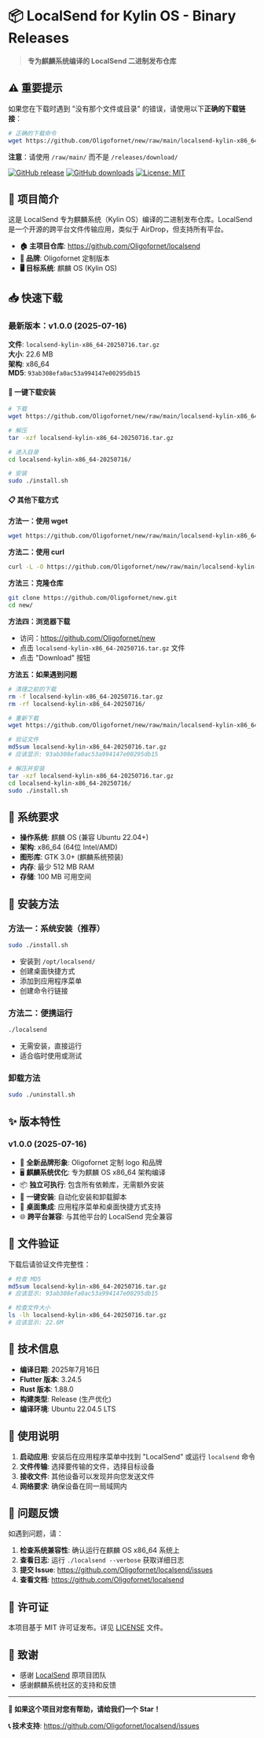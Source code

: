# 📦 LocalSend for Kylin OS - Binary Releases

> **专为麒麟系统编译的 LocalSend 二进制发布仓库**

## ⚠️ **重要提示**

如果您在下载时遇到 "没有那个文件或目录" 的错误，请使用以下**正确的下载链接**：

```bash
# 正确的下载命令
wget https://github.com/Oligofornet/new/raw/main/localsend-kylin-x86_64-20250716.tar.gz
```

**注意**：请使用 `/raw/main/` 而不是 `/releases/download/`

[![GitHub release](https://img.shields.io/github/release/Oligofornet/localsend-kylin-releases.svg)](https://github.com/Oligofornet/localsend-kylin-releases/releases)
[![GitHub downloads](https://img.shields.io/github/downloads/Oligofornet/localsend-kylin-releases/total.svg)](https://github.com/Oligofornet/localsend-kylin-releases/releases)
[![License: MIT](https://img.shields.io/badge/License-MIT-yellow.svg)](https://opensource.org/licenses/MIT)

## 🎯 **项目简介**

这是 LocalSend 专为麒麟系统（Kylin OS）编译的二进制发布仓库。LocalSend 是一个开源的跨平台文件传输应用，类似于 AirDrop，但支持所有平台。

- **🏠 主项目仓库**: https://github.com/Oligofornet/localsend
- **🎨 品牌**: Oligofornet 定制版本
- **🖥️ 目标系统**: 麒麟 OS (Kylin OS)

## 📥 **快速下载**

### 最新版本：v1.0.0 (2025-07-16)

**文件**: `localsend-kylin-x86_64-20250716.tar.gz`  
**大小**: 22.6 MB  
**架构**: x86_64  
**MD5**: `93ab308efa0ac53a994147e00295db15`

#### 🚀 一键下载安装

```bash
# 下载
wget https://github.com/Oligofornet/new/raw/main/localsend-kylin-x86_64-20250716.tar.gz

# 解压
tar -xzf localsend-kylin-x86_64-20250716.tar.gz

# 进入目录
cd localsend-kylin-x86_64-20250716/

# 安装
sudo ./install.sh
```

#### 📋 其他下载方式

**方法一：使用 wget**
```bash
wget https://github.com/Oligofornet/new/raw/main/localsend-kylin-x86_64-20250716.tar.gz
```

**方法二：使用 curl**
```bash
curl -L -O https://github.com/Oligofornet/new/raw/main/localsend-kylin-x86_64-20250716.tar.gz
```

**方法三：克隆仓库**
```bash
git clone https://github.com/Oligofornet/new.git
cd new/
```

**方法四：浏览器下载**
- 访问：https://github.com/Oligofornet/new
- 点击 `localsend-kylin-x86_64-20250716.tar.gz` 文件
- 点击 "Download" 按钮

**方法五：如果遇到问题**
```bash
# 清理之前的下载
rm -f localsend-kylin-x86_64-20250716.tar.gz
rm -rf localsend-kylin-x86_64-20250716/

# 重新下载
wget https://github.com/Oligofornet/new/raw/main/localsend-kylin-x86_64-20250716.tar.gz

# 验证文件
md5sum localsend-kylin-x86_64-20250716.tar.gz
# 应该显示: 93ab308efa0ac53a994147e00295db15

# 解压并安装
tar -xzf localsend-kylin-x86_64-20250716.tar.gz
cd localsend-kylin-x86_64-20250716/
sudo ./install.sh
```

## 🔧 **系统要求**

- **操作系统**: 麒麟 OS (兼容 Ubuntu 22.04+)
- **架构**: x86_64 (64位 Intel/AMD)
- **图形库**: GTK 3.0+ (麒麟系统预装)
- **内存**: 最少 512 MB RAM
- **存储**: 100 MB 可用空间

## 🚀 **安装方法**

### 方法一：系统安装（推荐）
```bash
sudo ./install.sh
```
- 安装到 `/opt/localsend/`
- 创建桌面快捷方式
- 添加到应用程序菜单
- 创建命令行链接

### 方法二：便携运行
```bash
./localsend
```
- 无需安装，直接运行
- 适合临时使用或测试

### 卸载方法
```bash
sudo ./uninstall.sh
```

## ✨ **版本特性**

### v1.0.0 (2025-07-16)
- 🎨 **全新品牌形象**: Oligofornet 定制 logo 和品牌
- 🖥️ **麒麟系统优化**: 专为麒麟 OS x86_64 架构编译
- 📦 **独立可执行**: 包含所有依赖库，无需额外安装
- 🚀 **一键安装**: 自动化安装和卸载脚本
- 🔗 **桌面集成**: 应用程序菜单和桌面快捷方式支持
- 🌐 **跨平台兼容**: 与其他平台的 LocalSend 完全兼容

## 🔐 **文件验证**

下载后请验证文件完整性：

```bash
# 检查 MD5
md5sum localsend-kylin-x86_64-20250716.tar.gz
# 应该显示: 93ab308efa0ac53a994147e00295db15

# 检查文件大小
ls -lh localsend-kylin-x86_64-20250716.tar.gz
# 应该显示: 22.6M
```

## 🔧 **技术信息**

- **编译日期**: 2025年7月16日
- **Flutter 版本**: 3.24.5
- **Rust 版本**: 1.88.0
- **构建类型**: Release (生产优化)
- **编译环境**: Ubuntu 22.04.5 LTS

## 📖 **使用说明**

1. **启动应用**: 安装后在应用程序菜单中找到 "LocalSend" 或运行 `localsend` 命令
2. **文件传输**: 选择要传输的文件，选择目标设备
3. **接收文件**: 其他设备可以发现并向您发送文件
4. **网络要求**: 确保设备在同一局域网内

## 🐛 **问题反馈**

如遇到问题，请：

1. **检查系统兼容性**: 确认运行在麒麟 OS x86_64 系统上
2. **查看日志**: 运行 `./localsend --verbose` 获取详细日志
3. **提交 Issue**: https://github.com/Oligofornet/localsend/issues
4. **查看文档**: https://github.com/Oligofornet/localsend

## 📜 **许可证**

本项目基于 MIT 许可证发布。详见 [LICENSE](LICENSE) 文件。

## 🙏 **致谢**

- 感谢 [LocalSend](https://github.com/localsend/localsend) 原项目团队
- 感谢麒麟系统社区的支持和反馈

---

**🌟 如果这个项目对您有帮助，请给我们一个 Star！**

**📞 技术支持**: https://github.com/Oligofornet/localsend/issues
